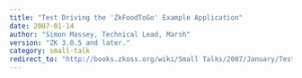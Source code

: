 ```yaml
---
title: "Test Driving the 'ZkFoodToGo' Example Application"
date: 2007-01-14
author: "Simon Massey, Technical Lead, Marsh"
version: "ZK 3.0.5 and later."
category: small-talk
redirect_to: "http://books.zkoss.org/wiki/Small Talks/2007/January/Test Driving the 'ZkFoodToGo' Example Application"
---
```

